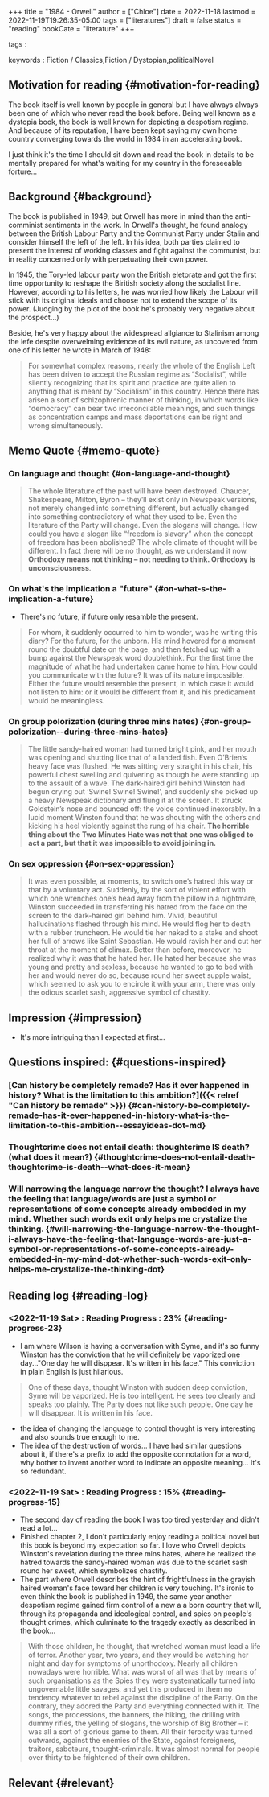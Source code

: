 +++
title = "1984 - Orwell"
author = ["Chloe"]
date = 2022-11-18
lastmod = 2022-11-19T19:26:35-05:00
tags = ["literatures"]
draft = false
status = "reading"
bookCate = "literature"
+++

tags
:


keywords
: Fiction / Classics,Fiction / Dystopian,politicalNovel


## Motivation for reading {#motivation-for-reading}

The book itself is well known by people in general but I have always always been one of which who never read the book before. Being well known as a dystopia book, the book is well known for depicting a despotism regime. And because of its reputation, I have been kept saying my own home country converging towards the world in 1984 in an accelerating book.

I just think it's the time I should sit down and read the book in details to be mentally prepared for what's waiting for my country in the foreseeable forture...


## Background {#background}

The book is published in 1949, but Orwell has more in mind than the anti-comminist sentiments in the work. In Orwell's thought, he found analogy between the British Labour Party and the Communist Party under Stalin and consider himself the left of the left. In his idea, both parties claimed to present the interest of working classes and fight against the communist, but in reality concerned only with perpetuating their own power.

In 1945, the Tory-led labour party won the British eletorate and got the first time opportunity to reshape the Biritish society along the socialist line. However, according to his letters, he was worried how likely the Labour will stick with its original ideals and choose not to extend the scope of its power. (Judging by the plot of the book he's probably very negative about the prospect...)

Beside, he's very happy about the widespread allgiance to Stalinism among the lefe despite overwelming evidence of its evil nature, as uncovered from one of his letter he wrote in March of 1948:

> For somewhat complex reasons, nearly the whole of the English Left has been driven to accept the Russian regime as “Socialist”, while silently recognizing that its spirit and practice are quite alien to anything that is meant by “Socialism” in this country. Hence there has arisen a sort of schizophrenic manner of thinking, in which words like “democracy” can bear two irreconcilable meanings, and such things as concentration camps and mass deportations can be right and wrong simultaneously.


## Memo Quote {#memo-quote}


### On language and thought {#on-language-and-thought}

> The whole literature of the past will have been destroyed. Chaucer, Shakespeare, Milton, Byron – they’ll exist only in Newspeak versions, not merely changed into something different, but actually changed into something contradictory of what they used to be. Even the literature of the Party will change. Even the slogans will change. How could you have a slogan like “freedom is slavery” when the concept of freedom has been abolished? The whole climate of thought will be different. In fact there will be no thought, as we understand it now. **Orthodoxy means not thinking – not needing to think. Orthodoxy is unconsciousness**.


### On what's the implication a "future" {#on-what-s-the-implication-a-future}

-   There's no future, if future only resamble the present.

> For whom, it suddenly occurred to him to wonder, was he writing this diary? For the future, for the unborn. His mind hovered for a moment round the doubtful date on the page, and then fetched up with a bump against the Newspeak word doublethink. For the first time the magnitude of what he had undertaken came home to him. How could you communicate with the future? It was of its nature impossible. Either the future would resemble the present, in which case it would not listen to him: or it would be different from it, and his predicament would be meaningless.


### On group polorization (during three mins hates) {#on-group-polorization--during-three-mins-hates}

> The little sandy-haired woman had turned bright pink, and her mouth was opening and shutting like that of a landed fish. Even O’Brien’s heavy face was flushed. He was sitting very straight in his chair, his powerful chest swelling and quivering as though he were standing up to the assault of a wave. The dark-haired girl behind Winston had begun crying out ‘Swine! Swine! Swine!’, and suddenly she picked up a heavy Newspeak dictionary and flung it at the screen. It struck Goldstein’s nose and bounced off: the voice continued inexorably. In a lucid moment Winston found that he was shouting with the others and kicking his heel violently against the rung of his chair. **The horrible thing about the Two Minutes Hate was not that one was obliged to act a part, but that it was impossible to avoid joining in.**


### On sex oppression {#on-sex-oppression}

> It was even possible, at moments, to switch one’s hatred this way or that by a voluntary act. Suddenly, by the sort of violent effort with which one wrenches one’s head away from the pillow in a nightmare, Winston succeeded in transferring his hatred from the face on the screen to the dark-haired girl behind him. Vivid, beautiful hallucinations flashed through his mind. He would flog her to death with a rubber truncheon. He would tie her naked to a stake and shoot her full of arrows like Saint Sebastian. He would ravish her and cut her throat at the moment of climax. Better than before, moreover, he realized why it was that he hated her. He hated her because she was young and pretty and sexless, because he wanted to go to bed with her and would never do so, because round her sweet supple waist, which seemed to ask you to encircle it with your arm, there was only the odious scarlet sash, aggressive symbol of chastity.


## Impression {#impression}

-   It's more intriguing than I expected at first...


## Questions inspired: {#questions-inspired}


### [Can history be completely remade? Has it ever happened in history? What is the limitation to this ambition?]({{< relref "Can history be remade" >}}) {#can-history-be-completely-remade-has-it-ever-happened-in-history-what-is-the-limitation-to-this-ambition--essayideas-dot-md}


### Thoughtcrime does not entail death: thoughtcrime IS death? (what does it mean?) {#thoughtcrime-does-not-entail-death-thoughtcrime-is-death--what-does-it-mean}


### Will narrowing the language narrow the thought? I always have the feeling that language/words are just a symbol or representations of some concepts already embedded in my mind. Whether such words exit only helps me crystalize the thinking. {#will-narrowing-the-language-narrow-the-thought-i-always-have-the-feeling-that-language-words-are-just-a-symbol-or-representations-of-some-concepts-already-embedded-in-my-mind-dot-whether-such-words-exit-only-helps-me-crystalize-the-thinking-dot}


## Reading log {#reading-log}


### <span class="timestamp-wrapper"><span class="timestamp">&lt;2022-11-19 Sat&gt; </span></span> : Reading Progress : 23% {#reading-progress-23}

-   I am where Wilson is having a conversation with Syme, and it's so
    funny Winston has the conviction that he will definitely be
    vaporized one day..."One day he will disppear. It's written in his
    face." This conviction in plain English is just hilarious.

> One of these days, thought Winston with sudden deep conviction, Syme will be vaporized. He is too intelligent. He sees too clearly and speaks too plainly. The Party does not like such people. One day he will disappear. It is written in his face.

-   the idea of changing the language to control thought is very
    interesting and also sounds true enough to me.
-   The idea of the destruction of words... I have had similar questions
    about it, if there's a prefix to add the opposite connotation for a
    word, why bother to invent another word to indicate an opposite
    meaning... It's so redundant.


### <span class="timestamp-wrapper"><span class="timestamp">&lt;2022-11-19 Sat&gt; </span></span> : Reading Progress : 15% {#reading-progress-15}

-   The second day of reading the book I was too tired yesterday and didn't read a lot...
-   Finished chapter 2, I don't particularly enjoy reading a political
    novel but this book is beyond my expectation so far. I love who
    Orwell depicts Winston's revelation during the three mins hates, where
    he realized the hatred towards the sandy-haired woman was due to the
    scarlet sash round her sweet, which symbolizes chastity.
-   The part where Orwell describes the hint of frightfulness in the
    grayish haired woman's face toward her children is very
    touching. It's ironic to even think the book is published in 1949,
    the same year another despotism regime gained firm control of a new a
    a born country that will, through its propaganda and ideological
    control, and spies on people's thought crimes, which culminate to
    the tragedy exactly as described in the book...

> With those children, he thought, that wretched woman must lead a life of terror. Another year, two years, and they would be watching her night and day for symptoms of unorthodoxy. Nearly all children nowadays were horrible. What was worst of all was that by means of such organisations as the Spies they were systematically turned into ungovernable little savages, and yet this produced in them no tendency whatever to rebel against the discipline of the Party. On the contrary, they adored the Party and everything connected with it. The songs, the processions, the banners, the hiking, the drilling with dummy rifles, the yelling of slogans, the worship of Big Brother – it was all a sort of glorious game to them. All their ferocity was turned outwards, against the enemies of the State, against foreigners, traitors, saboteurs, thought-criminals. It was almost normal for people over thirty to be frightened of their own children.


## Relevant {#relevant}
